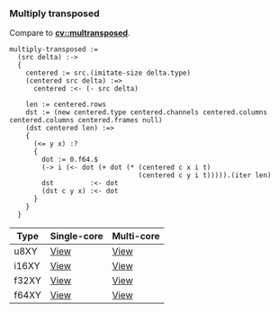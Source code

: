 ### Multiply transposed
Compare to **[cv::multransposed](http://docs.opencv.org/modules/core/doc/operations_on_arrays.html#multransposed)**.

    multiply-transposed :=
      (src delta) :->
      {
        centered := src.(imitate-size delta.type)
        (centered src delta) :=>
          centered :<- (- src delta)

        len := centered.rows
        dst := (new centered.type centered.channels centered.columns centered.columns centered.frames null)
        (dst centered len) :=>
        {
          (<= y x) :?
          {
            dot := 0.f64.$
            (-> i (<- dot (+ dot (* (centered c x i t)
                                    (centered c y i t))))).(iter len)
            dst         :<- dot
            (dst c y x) :<- dot
          }
        }
      }

| Type  | Single-core | Multi-core |
|-------|-------------|------------|
| u8XY  | [View](https://raw.githubusercontent.com/biometrics/likely/gh-pages/ir/benchmarks/multiply_transposed_f32XY__u8XY_f32X_.ll)  | [View](https://raw.githubusercontent.com/biometrics/likely/gh-pages/ir/benchmarks/multiply_transposed_f32XY__u8XY_f32X__m.ll)  |
| i16XY | [View](https://raw.githubusercontent.com/biometrics/likely/gh-pages/ir/benchmarks/multiply_transposed_f32XY__i16XY_f32X_.ll) | [View](https://raw.githubusercontent.com/biometrics/likely/gh-pages/ir/benchmarks/multiply_transposed_f32XY__i16XY_f32X__m.ll) |
| f32XY | [View](https://raw.githubusercontent.com/biometrics/likely/gh-pages/ir/benchmarks/multiply_transposed_f32XY__f32XY_f32X_.ll) | [View](https://raw.githubusercontent.com/biometrics/likely/gh-pages/ir/benchmarks/multiply_transposed_f32XY__f32XY_f32X__m.ll) |
| f64XY | [View](https://raw.githubusercontent.com/biometrics/likely/gh-pages/ir/benchmarks/multiply_transposed_f64XY__f64XY_f64X_.ll) | [View](https://raw.githubusercontent.com/biometrics/likely/gh-pages/ir/benchmarks/multiply_transposed_f64XY__f64XY_f64X__m.ll) |
